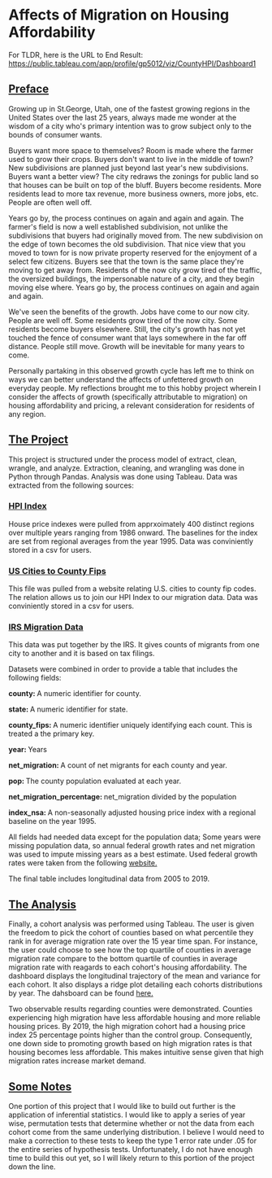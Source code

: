 <h1> Affects of Migration on Housing Affordability </h1>

<a>For TLDR, here is the URL to End Result: https://public.tableau.com/app/profile/gp5012/viz/CountyHPI/Dashboard1 </a>

<u> <h2> Preface </h2> </u>

<p> Growing up in St.George, Utah, one of the fastest growing regions in the United States over the last 25 years, always made me wonder at the wisdom of a city who's primary intention was to grow subject only to the bounds of consumer wants. 

Buyers want more space to themselves? Room is made where the farmer used to grow their crops. Buyers don't want to live in the middle of town? New subdivisions are planned just beyond last year's new subdivisions. Buyers want a better view? The city redraws the zonings for public land so that houses can be built on top of the bluff. Buyers become residents. More residents lead to more tax revenue, more business owners, more jobs, etc. People are often well off. 

Years go by, the process continues on again and again and again. The farmer's field is now a well established subdivision, not unlike the subdivisions that buyers had originally moved from. The new subdivision on the edge of town becomes the old subdivision. That nice view that you moved to town for is now private property reserved for the enjoyment of a select few citizens. Buyers see that the town is the same place they're moving to get away from. Residents of the now city grow tired of the traffic, the oversized buildings, the impersonable nature of a city, and they begin moving else where. Years go by, the process continues on again and again and again. 

We've seen the benefits of the growth. Jobs have come to our now city. People are well off. Some residents grow tired of the now city. Some residents become buyers elsewhere. Still, the city's growth has not yet touched the fence of consumer want that lays somewhere in the far off distance. People still move. Growth will be inevitable for many years to come. 

Personally partaking in this observed growth cycle has left me to think on ways we can better understand the affects of unfettered growth on everyday people. My reflections brought me to this hobby project wherein I consider the affects of growth (specifically attributable to migration) on housing affordability and pricing, a relevant consideration for residents of any region. 

 </p>

<u> <h2> The Project </h2> </u>

This project is structured under the process model of extract, clean, wrangle, and analyze. Extraction, cleaning, and wrangling was done in Python through Pandas. Analysis was done using Tableau. Data was extracted from the following sources:

<h3> <a href="https://www.fhfa.gov/DataTools/Downloads/Pages/House-Price-Index-Datasets.aspx">HPI Index</a> </h3>

House price indexes were pulled from apprxoimately 400 distinct regions over multiple years ranging from 1986 onward. The baselines for the index are set from regional averages from the year 1995. Data was conviniently stored in a csv for users. 

<h3> <a href="https://simplemaps.com/data/us-cities">US Cities to County Fips</a> </h3>

This file was pulled from a website relating U.S. cities to county fip codes. The relation allows us to join our HPI Index to our migration data. Data was conviniently stored in a csv for users. 

<h3> <a href="https://www.irs.gov/statistics/soi-tax-stats-migration-data">IRS Migration Data</a> </h3>

This data was put together by the IRS. It gives counts of migrants from one city to another and it is based on tax filings. 

Datasets were combined in order to provide a table that includes the following fields:

<b> county: </b> A numeric identifier for county.

<b> state: </b> A numeric identifier for state. 

<b> county_fips: </b> A numeric identifier uniquely identifying each count. This is treated a the primary key. 

<b> year: </b> Years

<b> net_migration: </b> A count of net migrants for each county and year.

<b> pop: </b> The county population evaluated at each year. 

<b> net_migration_percentage: </b> net_migration divided by the population

<b> index_nsa: </b> A non-seasonally adjusted housing price index with a regional baseline on the year 1995. 

All fields had needed data except for the population data; Some years were missing population data, so annual federal growth rates and net migration was used to impute missing years as a best estimate. Used federal growth rates were taken from the following <a href='https://www.macrotrends.net/countries/USA/united-states/population-growth-rate '> website. </a>

The final table includes longitudinal data from 2005 to 2019. 

<u> <h2> The Analysis </h2> </u>

Finally, a cohort analysis was performed using Tableau. The user is given the freedom to pick the cohort of counties based on what percentile they rank in for average migration rate over the 15 year time span. For instance, the user could choose to see how the top quartile of counties in average migration rate compare to the bottom quartile of counties in average migration rate with reagards to each cohort's housing affordability. The dashboard displays the longitudinal trajectory of the mean and variance for each cohort. It also displays a ridge plot detailing each cohorts distributions by year. The dahsboard can be found <a href= "https://public.tableau.com/app/profile/gp5012/viz/CountyHPI/Dashboard1">here. </a>

Two observable results regarding counties were demonstrated. Counties experiencing high migration have less affordable housing and more reliable housing prices. By 2019, the high migration cohort had a housing price index 25 percentage points higher than the control group. Consequently, one down side to promoting growth based on high migration rates is that housing becomes less affordable. This makes intuitive sense given that high migration rates increase market demand. 

<u> <h2> Some Notes </h2> </u>

One portion of this project that I would like to build out further is the application of inferential statistics. I would like to apply a series of year wise, permutation tests that determine whether or not the data from each cohort come from the same underlying distribution. I believe I would need to make a correction to these tests to keep the type 1 error rate under .05 for the entire series of hypothesis tests. Unfortunately, I do not have enough time to build this out yet, so I will likely return to this portion of the project down the line. 
